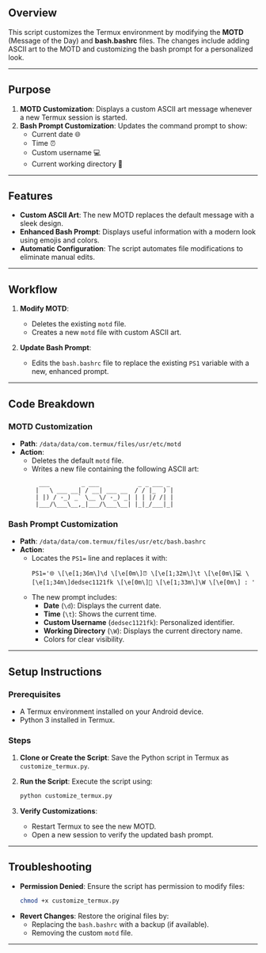 ## Overview

This script customizes the Termux environment by modifying the **MOTD** (Message of the Day) and **bash.bashrc** files. The changes include adding ASCII art to the MOTD and customizing the bash prompt for a personalized look.

---

## Purpose

1. **MOTD Customization**: Displays a custom ASCII art message whenever a new Termux session is started.
2. **Bash Prompt Customization**: Updates the command prompt to show:
   - Current date 🌐
   - Time ⏰
   - Custom username 💻
   - Current working directory 📂

---

## Features

- **Custom ASCII Art**: The new MOTD replaces the default message with a sleek design.
- **Enhanced Bash Prompt**: Displays useful information with a modern look using emojis and colors.
- **Automatic Configuration**: The script automates file modifications to eliminate manual edits.

---

## Workflow

1. **Modify MOTD**:
   - Deletes the existing `motd` file.
   - Creates a new `motd` file with custom ASCII art.

2. **Update Bash Prompt**:
   - Edits the `bash.bashrc` file to replace the existing `PS1` variable with a new, enhanced prompt.

---

## Code Breakdown

### MOTD Customization
- **Path**: `/data/data/com.termux/files/usr/etc/motd`
- **Action**:
  - Deletes the default `motd` file.
  - Writes a new file containing the following ASCII art:
    ```
      ___         _ ___           _ _ ___ _ 
     |   \ ___ __| / __| ___ __  / / |_  ) |
     | |) / -_) _` \__ \/ -_) _| | | |/ /| |
     |___/\___\__,_|___/\___\__| |_|_/___|_|
    ```

### Bash Prompt Customization
- **Path**: `/data/data/com.termux/files/usr/etc/bash.bashrc`
- **Action**:
  - Locates the `PS1=` line and replaces it with:
    ```
    PS1='🌐 \[\e[1;36m\]\d \[\e[0m\]⏰ \[\e[1;32m\]\t \[\e[0m\]💻 \[\e[1;34m\]dedsec1121fk \[\e[0m\]📂 \[\e[1;33m\]\W \[\e[0m\] : '
    ```
  - The new prompt includes:
    - **Date** (`\d`): Displays the current date.
    - **Time** (`\t`): Shows the current time.
    - **Custom Username** (`dedsec1121fk`): Personalized identifier.
    - **Working Directory** (`\W`): Displays the current directory name.
    - Colors for clear visibility.

---

## Setup Instructions

### Prerequisites
- A Termux environment installed on your Android device.
- Python 3 installed in Termux.

### Steps
1. **Clone or Create the Script**:
   Save the Python script in Termux as `customize_termux.py`.

2. **Run the Script**:
   Execute the script using:
   ```bash
   python customize_termux.py
   ```

3. **Verify Customizations**:
   - Restart Termux to see the new MOTD.
   - Open a new session to verify the updated bash prompt.

---

## Troubleshooting

- **Permission Denied**:
  Ensure the script has permission to modify files:
  ```bash
  chmod +x customize_termux.py
  ```
- **Revert Changes**:
  Restore the original files by:
  - Replacing the `bash.bashrc` with a backup (if available).
  - Removing the custom `motd` file.

---
